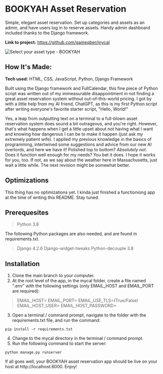 # BOOKYAH Asset Reservation
Simple, elegant asset reservation. Set up categories and assets as an admin, and have users log in to reserve assets. Handy admin dashboard included thanks to the Django framework.

**Link to project:** https://github.com/gameqber/mycal

![Select your asset type - BOOKYAH]([http://placecorgi.com/1200/650](https://sineplay.com/wp-content/uploads/bookyah-type.png))

## How It's Made:

**Tech used:** HTML, CSS, JavaScript, Python, Django Framework

Built using the Django framework and FullCalendar, this fine piece of Python script was written out of my immeasurable disappointment in not finding a great asset reservation system without out-of-this-world pricing. I got by with a little help from my AI friend, ChatGPT, as this is my first Python script after writing everyone's favorite starter script, "Hello, World!"

Yes, a leap from outputting text on a terminal to a full-blown asset reservation system does sound a bit outrageous, and you're right. However, that's what happens when I get a little upset about not having what I want and knowing how dangerous I can be to make it happen (just ask my extremely patient wife). I applied my previous knowledge in the basics of programming, intertwined some suggestions and advice from our new AI overlords, and here we have it! Polished top to bottom? *Absolutely not.* Does it function well enough for my needs? You bet it does. I hope it works for you, too. If not, as we say about the weather here in Massachusetts, just wait a little while. The next revision might be somewhat better.

## Optimizations

This thing has no optimizations yet. I kinda just finished a functioniong app at the time of writing this README. Stay tuned.

## Prerequesites

> Python 3.8

The following Python packages are also needed, and are found in requirements.txt.
> Django 4.2.6
> Django-widget-tweaks
> Python-decouple 3.8

## Installation

1. Clone the main branch to your computer.
2. At the root level of the app, in the mycal folder, create a file named ".env" with the following settings (only EMAIL_HOST and EMAIL_PORT are required):
> EMAIL_HOST=
> EMAIL_PORT=
> EMAIL_USE_TLS=(True/False)
> EMAIL_HOST_USER=
> EMAIL_HOST_PASSWORD=
3. Open a terminal / command prompt, navigate to the folder with the requirements.txt file, and run the command:
```
pip install -r requirements.txt
```
4. Change to the mycal directory in the terminal / command prompt.
5. Run the following command to start the server:
```
python manage.py runserver
```

If all goes well, your BOOKYAH asset reservation app should be live on your host at http://localhost:8000. Enjoy!
